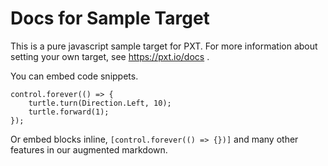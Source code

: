# Docs for Sample Target

This is a pure javascript sample target for PXT. For more information about setting your own target, see https://pxt.io/docs .

You can embed code snippets.

```blocks
control.forever(() => {
    turtle.turn(Direction.Left, 10);
    turtle.forward(1);
});
```

Or embed blocks inline, `[control.forever(() => {})]` and many other features in our augmented markdown.
